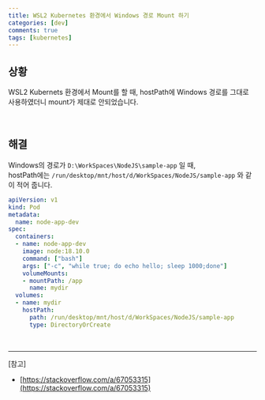 ```yaml
---
title: WSL2 Kubernetes 환경에서 Windows 경로 Mount 하기
categories: [dev]
comments: true
tags: [kubernetes]
---
```


## 상황

WSL2 Kubernets 환경에서 Mount를 할 때, hostPath에 Windows 경로를 그대로 사용하였더니 mount가 제대로 안되었습니다.

<br/>

## 해결
Windows의 경로가 `D:\WorkSpaces\NodeJS\sample-app` 일 때,  <br/>
hostPath에는 `/run/desktop/mnt/host/d/WorkSpaces/NodeJS/sample-app` 와 같이 적어 줍니다.

```yaml
apiVersion: v1
kind: Pod
metadata:  
  name: node-app-dev 
spec:  
  containers: 
  - name: node-app-dev
    image: node:18.10.0
    command: ["bash"]
    args: ["-c", "while true; do echo hello; sleep 1000;done"]
    volumeMounts:
    - mountPath: /app
      name: mydir
  volumes:
  - name: mydir
    hostPath:
      path: /run/desktop/mnt/host/d/WorkSpaces/NodeJS/sample-app
      type: DirectoryOrCreate
```

<br/>

---
[참고]
- [https://stackoverflow.com/a/67053315](https://stackoverflow.com/a/67053315)
